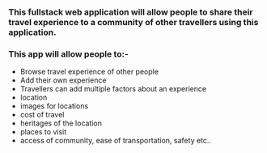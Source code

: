 ### This fullstack web application will allow people to share their travel experience to a community of other travellers using this application.

### This app will allow people to:-

* Browse travel experience of other people
* Add their own experience
* Travellers can add multiple factors about an experience
* location
* images for locations
* cost of travel
* heritages of the location
* places to visit
* access of community, ease of transportation, safety etc..